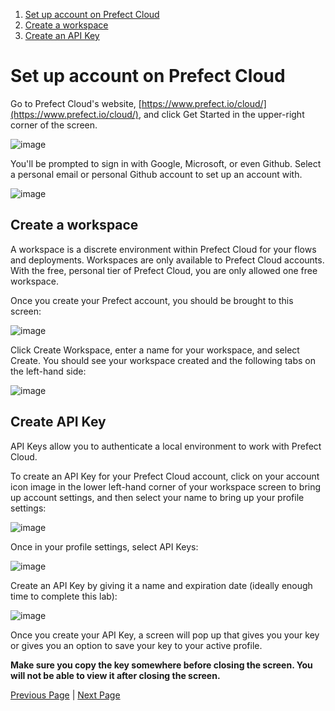 1. [Set up account on Prefect Cloud](#set-up-account-on-prefect-cloud)
2. [Create a workspace](#create-a-workspace)
3. [Create an API Key](#create-api-key)

# Set up account on Prefect Cloud

Go to Prefect Cloud's website, [https://www.prefect.io/cloud/](https://www.prefect.io/cloud/), and click Get Started in the upper-right corner of the screen.

![image](https://github.com/analytics8/prefect-dbt-starter/assets/111780069/3f0e9475-c8e0-4635-a0b8-56b8e5e6609e)

You'll be prompted to sign in with Google, Microsoft, or even Github. Select a personal email or personal Github account to set up an account with. 

![image](https://github.com/analytics8/prefect-dbt-starter/assets/111780069/b6b907a1-f494-4c2a-88b2-5bbafae10958)

## Create a workspace

A workspace is a discrete environment within Prefect Cloud for your flows and deployments. Workspaces are only available to Prefect Cloud accounts. With the free, personal tier of Prefect Cloud, you are only allowed one free workspace.

Once you create your Prefect account, you should be brought to this screen:

![image](https://github.com/analytics8/prefect-dbt-starter/assets/111780069/917e5b0d-7a3d-4be2-835d-09bc6267d753)

Click Create Workspace, enter a name for your workspace, and select Create. You should see your workspace created and the following tabs on the left-hand side:

![image](https://github.com/analytics8/prefect-dbt-starter/assets/111780069/a17a99d2-bf7f-4db9-ac97-3f1df5a264c6)

## Create API Key

API Keys allow you to authenticate a local environment to work with Prefect Cloud. 

To create an API Key for your Prefect Cloud account, click on your account icon image in the lower left-hand corner of your workspace screen to bring up account settings, and then select your name to bring up your profile settings:

![image](https://github.com/analytics8/prefect-dbt-starter/assets/111780069/f78dd025-e650-420c-8f4f-57823abadf5a)

Once in your profile settings, select API Keys:

![image](https://github.com/analytics8/prefect-dbt-starter/assets/111780069/8216cf51-e352-4c1b-8599-984970758ead)

Create an API Key by giving it a name and expiration date (ideally enough time to complete this lab):

![image](https://github.com/analytics8/prefect-dbt-starter/assets/111780069/ca29aa11-335d-45ef-9375-628ee51912cd)

Once you create your API Key, a screen will pop up that gives you your key or gives you an option to save your key to your active profile. 

**Make sure you copy the key somewhere before closing the screen. You will not be able to view it after closing the screen.**


[Previous Page](./00_Orchestration_Prefect_Intro.md) | [Next Page](02_codespace.md)